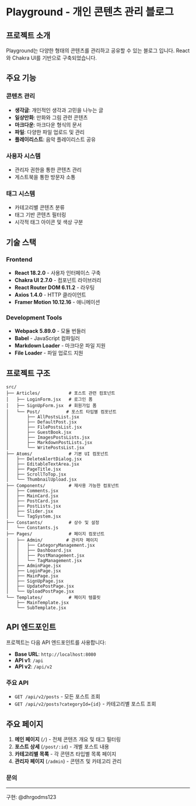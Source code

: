 # Playground - 개인 콘텐츠 관리 블로그

## 프로젝트 소개

Playground는 다양한 형태의 콘텐츠를 관리하고 공유할 수 있는 블로그 입니다. React와 Chakra UI를 기반으로 구축되었습니다.

## 주요 기능

###  콘텐츠 관리
- **생각글**: 개인적인 생각과 고민을 나누는 글
- **일상만화**: 만화와 그림 관련 콘텐츠
- **마크다운**: 마크다운 형식의 문서
- **파일**: 다양한 파일 업로드 및 관리
- **플레이리스트**: 음악 플레이리스트 공유

### 사용자 시스템
- 관리자 권한을 통한 콘텐츠 관리
- 게스트북을 통한 방문자 소통

### 태그 시스템
- 카테고리별 콘텐츠 분류
- 태그 기반 콘텐츠 필터링
- 시각적 태그 아이콘 및 색상 구분

## 기술 스택

### Frontend
- **React 18.2.0** - 사용자 인터페이스 구축
- **Chakra UI 2.7.0** - 컴포넌트 라이브러리
- **React Router DOM 6.11.2** - 라우팅
- **Axios 1.4.0** - HTTP 클라이언트
- **Framer Motion 10.12.16** - 애니메이션

### Development Tools
- **Webpack 5.89.0** - 모듈 번들러
- **Babel** - JavaScript 컴파일러
- **Markdown Loader** - 마크다운 파일 지원
- **File Loader** - 파일 업로드 지원

## 프로젝트 구조

```
src/
├── Articles/           # 포스트 관련 컴포넌트
│   ├── LoginForm.jsx   # 로그인 폼
│   ├── SignUpForm.jsx  # 회원가입 폼
│   └── Post/          # 포스트 타입별 컴포넌트
│       ├── AllPostsList.jsx
│       ├── DefaultPost.jsx
│       ├── FilePostsList.jsx
│       ├── GuestBook.jsx
│       ├── ImagesPostsLists.jsx
│       ├── MarkdownPostLists.jsx
│       └── WritePostsList.jsx
├── Atoms/              # 기본 UI 컴포넌트
│   ├── DeleteAlertDialog.jsx
│   ├── EditableTextArea.jsx
│   ├── PageTitle.jsx
│   ├── ScrollToTop.jsx
│   └── ThumbnailUpload.jsx
├── Components/         # 재사용 가능한 컴포넌트
│   ├── Comments.jsx
│   ├── MainCard.jsx
│   ├── PostCard.jsx
│   ├── PostLists.jsx
│   ├── Slider.jsx
│   └── TagSystem.jsx
├── Constants/          # 상수 및 설정
│   └── Constants.js
├── Pages/              # 페이지 컴포넌트
│   ├── Admin/         # 관리자 페이지
│   │   ├── CategoryManagement.jsx
│   │   ├── Dashboard.jsx
│   │   ├── PostManagement.jsx
│   │   └── TagManagement.jsx
│   ├── AdminPage.jsx
│   ├── LoginPage.jsx
│   ├── MainPage.jsx
│   ├── SignUpPage.jsx
│   ├── UpdatePostPage.jsx
│   └── UploadPostPage.jsx
└── Templates/          # 페이지 템플릿
    ├── MainTemplate.jsx
    └── SubTemplate.jsx
```

## API 엔드포인트

프로젝트는 다음 API 엔드포인트를 사용합니다:
- **Base URL**: `http://localhost:8080`
- **API v1**: `/api`
- **API v2**: `/api/v2`

### 주요 API
- `GET /api/v2/posts` - 모든 포스트 조회
- `GET /api/v2/posts?categoryId={id}` - 카테고리별 포스트 조회


## 주요 페이지

1. **메인 페이지** (`/`) - 전체 콘텐츠 개요 및 태그 필터링
2. **포스트 상세** (`/post/:id`) - 개별 포스트 내용
3. **카테고리별 목록** - 각 콘텐츠 타입별 목록 페이지
4. **관리자 페이지** (`/admin`) - 콘텐츠 및 카테고리 관리



### 문의

---
구현: @dhrgodms123
